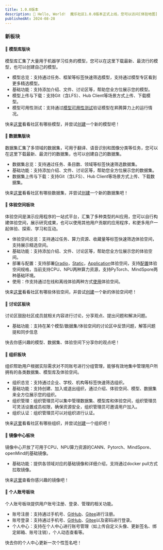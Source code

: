 ```yaml
---
title: 1.0.0版本
description: 🎉 Hello, World!  魔乐社区1.0.0版本正式上线，您可以访问[体验地图](https://modelers.cn/roadmaps)，了解社区提供的整体能力。
publishedAt: 2024-08-28
---
```


### 新板块
#### 🌟 模型库版块
模型库汇集了大量用于机器学习任务的模型，您可以在这里下载最新、最流行的模型，也可以创建自己的模型。
- 模型总览：支持通过任务、框架等标签快速筛选模型，支持通过模型专区看到更多精选模型。
- 基础功能：支持添加介绍、文件、讨论区等，帮助您全方位展示您的模型。
- 模型上传与下载：支持Git（含LFS）、Hub Client等场景方式上传、下载模型。
- 模型可用性测试：支持通过[模型可用性测试](https://modelers.cn/docs/zh/community/models/verifying_models.html)验证模型在昇腾算力上的运行情况。

快来[这里](https://modelers.cn/models)看看社区有哪些模型，并尝试[创建](https://modelers.cn/models/new)一个新的模型吧！

#### 🌟 数据集版块
数据集汇集了多领域的数据集，可用于翻译、语音识别和图像分类等任务，您可以在这里下载最新、最流行的数据集，也可以创建自己的数据集。
- 数据集总览：支持通过任务、条目数、领域等标签快速筛选数据集。
- 基础功能：支持添加介绍、文件、讨论区等，帮助您全方位展示您的数据集。
- 数据集上传与下载：支持Git（含LFS）、Hub Client等场景方式上传、下载数据集。

快来[这里](https://modelers.cn/datasets)看看社区有哪些数据集，并尝试[创建](https://modelers.cn/datasets/new)一个新的数据集吧！

#### 🌟 体验空间板块
体验空间是演示应用程序的一站式平台，汇集了多种类型的AI应用，您可以自行构建体验空间，展示研究成果，也可以使用其他用户贡献的应用程序，和更多用户一起体验、探索、学习和互动。
- 体验空间总览：支持通过任务、算力资源、收藏量等标签快速筛选体验空间，支持展示精选空间。
- 基础功能：支持添加介绍、文件、讨论区等，帮助您全方位展示您的体验空间。
- 部署与配置：支持部署[Gradio](https://modelers.cn/docs/zh/community/spaces/deploying_spaces/deploying_a_gradio_space.html)，[Static](https://modelers.cn/docs/zh/community/spaces/deploying_spaces/deploying_a_static_space.html)，[Application](https://modelers.cn/docs/zh/community/spaces/deploying_spaces/deploying_a_application_space.html)体验空间，支持[配置](https://modelers.cn/docs/zh/community/spaces/advanced_functions/dependencies_applicable_to_spaces.html)体验空间规格，当前支持CPU、NPU两种算力资源，支持PyTorch、MindSpore两种基础环境。
- 使用：作支持通过在线和离线体验两种方式[使用](https://modelers.cn/docs/zh/community/spaces/using_spaces.html)体验空间。

快来[这里](https://modelers.cn/spaces)看看社区有哪些体验空间，并尝试[创建](https://modelers.cn/spaces/new)一个新的体验空间吧！
#### 🌟 讨论区板块
讨论区鼓励社区成员就相关内容进行讨论，分享观点、提出问题和解决问题。
- 基础功能：支持在某个模型/数据集/体验空间的讨论区中反馈问题，解答问题提和同步信息

快去你感兴趣的模型、数据集、体验空间下分享你的观点吧！

#### 🌟 组织板块
组织帮助用户根据实际需求对不同账号进行分组管理，能够有效地集中管理用户所拥有的各类数据集、模型库及体验空间。
- 组织总览：支持通过企业、学校、机构等标签快速筛选组织。
- 基础功能：支持创建、加入或退出组织，通过介绍、体验空间、模型、数据集来全方位展示您的组织。
- 组织管理：组织管理员可以集中管理数据集、模型库和体验空间，组织管理员可灵活设置成员权限，确保资源安全，组织管理员可邀请用户加入。
- 组织认证：组织管理员可以对组织进行认证。

快来[这里](https://modelers.cn/organizations)看看社区有哪些组织，并尝试[创建](https://modelers.cn/organizations/new)一个组织吧！


#### 🌟 镜像中心板块

镜像中心开放了可用于CPU、NPU算力资源的CANN、Pytorch、MindSpore、openMind的基础镜像。
- 基础功能：提供各领域对应的基础镜像和详细介绍，支持通过docker pull方式拉取镜像。

快来[这里](https://modelers.cn/images)查看你感兴趣的镜像吧！

#### 🌟 个人账号板块
个人账号板块提供用户账号注册、登录、管理的相关功能。
- 账号注册：支持通过手机号、[GitHub](https://github.com/)、[Gitee](https://gitee.com/)进行注册。
- 账号登录：支持通过手机号、[GitHub](https://github.com/)、[Gitee](https://gitee.com/)以及密码进行登录。
- 个人中心：支持在个人中心进行账号管理（如上传自定义头像、更新签名、绑定邮箱、账号注销），个人动态查看等。

快去你的个人中心更新一次个性签名吧！